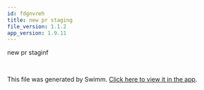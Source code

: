 ```yaml
---
id: fdgnvreh
title: new pr staging
file_version: 1.1.2
app_version: 1.9.11
---
```


new pr staginf

<br/>

This file was generated by Swimm. [Click here to view it in the app](https://swimm-web-app--pr-14717-c8ct2beb.web.app/repos/Z2l0aHViJTNBJTNBTm9hUmVwbyUzQSUzQU5vYW96ZXI=/docs/fdgnvreh).
